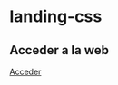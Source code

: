 # landing-css

## Acceder a la web

<a href="https://tripleyei.github.io/landing-css/"> Acceder</a>
